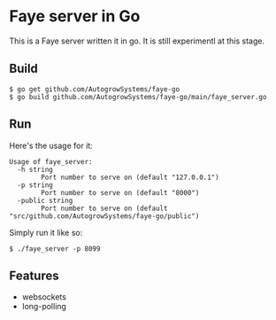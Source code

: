 # Faye server in Go

This is a Faye server written it in go.  It is still experimentl at this stage.

## Build

    $ go get github.com/AutogrowSystems/faye-go
    $ go build github.com/AutogrowSystems/faye-go/main/faye_server.go

## Run

Here's the usage for it:

    Usage of faye_server:
      -h string
        	Port number to serve on (default "127.0.0.1")
      -p string
        	Port number to serve on (default "8000")
      -public string
        	Port number to serve on (default "src/github.com/AutogrowSystems/faye-go/public")

Simply run it like so:

    $ ./faye_server -p 8099

## Features

* websockets
* long-polling